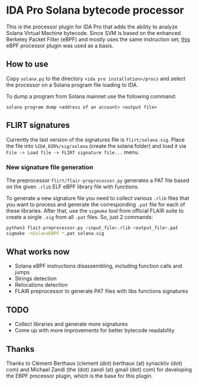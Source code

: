 # IDA Pro Solana bytecode processor

This is the processor plugin for IDA Pro that adds the ability to analyze Solana Virtual Machine bytecode. Since SVM is based on the enhanced Berkeley Packet Filter (eBPF) and mostly uses the same instruction set, [this](https://github.com/zandi/eBPF_processor) eBPF processor plugin was used as a basis.

## How to use

Copy `solana.py` to the directory `<ida pro installation>/procs` and select the processor on a Solana program file loading to IDA.

To dump a program from Solana mainnet use the following command:

```
solana program dump <address of an account> <output file>
```

## FLIRT signatures

Currently the last version of the signatures file is `flirt/solana.sig`. Place the file into `%IDA_DIR%/sig/solana` (create the solana folder) and load it via `File -> Load file -> FLIRT signature file...` menu.

### New signature file generation

The preprocessor `flirt/flair-preprocessor.py` generates a PAT file based on the given `.rlib` ELF eBPF library file with functions.

To generate a new signature file you need to collect various `.rlib` files that you want to process and generate the corresponding `.pat` file for each of these libraries. After that, use the `sigmake` tool from official FLAIR suite to create a single `.sig` from all `.pat` files. So, just 2 commands:

```bash
python3 flait-preprocessor.py <input_file>.rlib <output_file>.pat
sigmake -nSolanaEBPF *.pat solana.sig
```

## What works now

* Solana eBPF instructions disassembling, including function calls and jumps
* Strings detection
* Relocations detection
* FLAIR preprocessor to generate PAT files with libs functions signatures

## TODO

* Collect libraries and generate more signatures
* Come up with more improvements for better bytecode readability

## Thanks

Thanks to Clément Berthaux (clement (dot) berthaux (at) synacktiv (dot) com) and Michael Zandi (the (dot) zandi (at) gmail (dot) com) for developing the EBPF processor plugin, which is the base for this plugin.